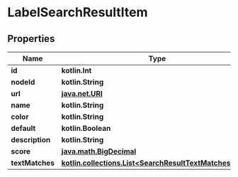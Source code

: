 
# LabelSearchResultItem

## Properties
Name | Type | Description | Notes
------------ | ------------- | ------------- | -------------
**id** | **kotlin.Int** |  | 
**nodeId** | **kotlin.String** |  | 
**url** | [**java.net.URI**](java.net.URI.md) |  | 
**name** | **kotlin.String** |  | 
**color** | **kotlin.String** |  | 
**default** | **kotlin.Boolean** |  | 
**description** | **kotlin.String** |  | 
**score** | [**java.math.BigDecimal**](java.math.BigDecimal.md) |  | 
**textMatches** | [**kotlin.collections.List&lt;SearchResultTextMatchesInner&gt;**](SearchResultTextMatchesInner.md) |  |  [optional]



